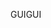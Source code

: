 <span data-ttu-id="67674-101">GUI</span><span class="sxs-lookup"><span data-stu-id="67674-101">GUI</span></span>